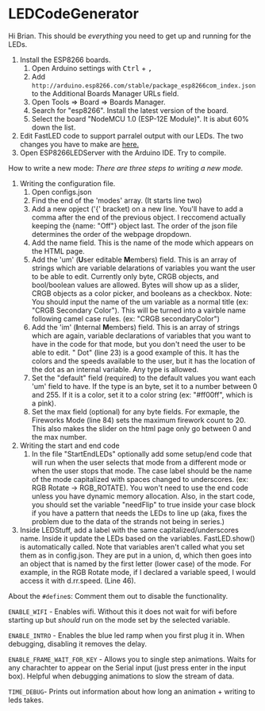 # LEDCodeGenerator

Hi Brian. This should be *everything* you need to get up and running for the LEDs.

1. Install the ESP8266 boards.
    1. Open Arduino settings with <kbd>Ctrl</kbd> + <kbd>,</kbd>
    1. Add `http://arduino.esp8266.com/stable/package_esp8266com_index.json` to the Additional Boards Manager URLs
       field.
    1. Open Tools => Board => Boards Manager.
    1. Search for "esp8266". Install the latest version of the board.
    1. Select the board "NodeMCU 1.0 (ESP-12E Module)". It is abut 60% down the list.
1. Edit FastLED code to support parralel output with our LEDs. The two changes you have to make
   are [here.](https://forum.makerforums.info/t/im-after-some-advice-on-ws2812b-leds-with-esp8266-and-parallel-output-specifically-its/61904/6)
1. Open ESP8266LEDServer with the Arduino IDE. Try to compile.

How to write a new mode:
*There are three steps to writing a new mode.*

1. Writing the configuration file.
    1. Open configs.json
    2. Find the end of the 'modes' array. (It starts line two)
    3. Add a new opject ('{' bracket) on a new line. You'll have to add a comma after the end of the previous object. I
       reccomend actually keeping the {name: "Off"} object last. The order of the json file determines the order of the
       webpage dropdown.
    4. Add the name field. This is the name of the mode which appears on the HTML page.
    5. Add the 'um' (**U**ser editable **M**embers) field. This is an array of strings which are variable delarations of
       variables you want the user to be able to edit. Currently only byte, CRGB objects, and bool/boolean values are
       allowed. Bytes will show up as a slider, CRGB objects as a color picker, and booleans as a checkbox. Note: You
       should input the name of the um variable as a normal title (ex: "CRGB Secondary Color"). This will be turned into
       a vairble name following camel case rules. (ex: "CRGB secondaryColor")
    6. Add the 'im' (**I**nternal **M**embers) field. This is an array of strings which are again, variable declarations
       of variables that you want to have in the code for that mode, but you don't need the user to be able to edit. "
       Dot" (line 23) is a good example of this. It has the colors and the speeds available to the user, but it has the
       location of the dot as an internal variable. Any type is allowed.
    7. Set the "default" field (required) to the default values you want each 'um' field to have. If the type is an
       byte, set it to a number between 0 and 255. If it is a color, set it to a color string (ex: "#ff00ff", which is a
       pink).
    8. Set the max field (optional) for any byte fields. For exmaple, the Fireworks Mode (line 84) sets the maximum
       firework count to 20. This also makes the slider on the html page only go between 0 and the max number.
1. Writing the start and end code
    1. In the file "StartEndLEDs" optionally add some setup/end code that will run when the user selects that mode from
       a different mode or when the user stops that mode. The case label should be the name of the mode capitalized with
       spaces changed to underscores. (ex: RGB Rotate -> RGB_ROTATE). You won't need to use the end code unless you have
       dynamic memory allocation. Also, in the start code, you should set the variable "needFlip" to true inside your
       case block if you have a pattern that needs the LEDs to line up (aka, fixes the problem due to the data of the
       strands not being in series.)
1. Inside LEDStuff, add a label with the same capitalized/underscores name. Inside it update the LEDs based on the
   variables. FastLED.show() is automatically called. Note that variables aren't called what you set them as in
   config.json. They are put in a union, d, which then goes into an object that is named by the first letter (lower
   case) of the mode. For example, in the RGB Rotate mode, if I declared a variable speed, I would access it with
   d.rr.speed. (Line 46).

About the `#define`s: Comment them out to disable the functionality.

`ENABLE_WIFI` - Enables wifi. Without this it does not wait for wifi before starting up but *should* run on the mode set
by the selected variable.

`ENABLE_INTRO` - Enables the blue led ramp when you first plug it in. When debugging, disabling it removes the delay.

`ENABLE_FRAME_WAIT_FOR_KEY` - Allows you to single step animations. Waits for any charachter to appear on the Serial
input (just press enter in the input box). Helpful when debugging animations to slow the stream of data.

`TIME_DEBUG`- Prints out information about how long an animation + writing to leds takes.

